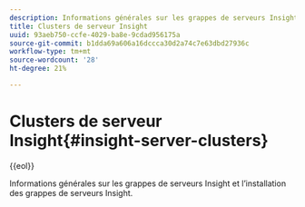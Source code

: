 ```yaml
---
description: Informations générales sur les grappes de serveurs Insight et l’installation des grappes de serveurs Insight.
title: Clusters de serveur Insight
uuid: 93aeb750-ccfe-4029-ba8e-9cdad956175a
source-git-commit: b1dda69a606a16dccca30d2a74c7e63dbd27936c
workflow-type: tm+mt
source-wordcount: '28'
ht-degree: 21%

---
```



# Clusters de serveur Insight{#insight-server-clusters}

{{eol}}

Informations générales sur les grappes de serveurs Insight et l’installation des grappes de serveurs Insight.

